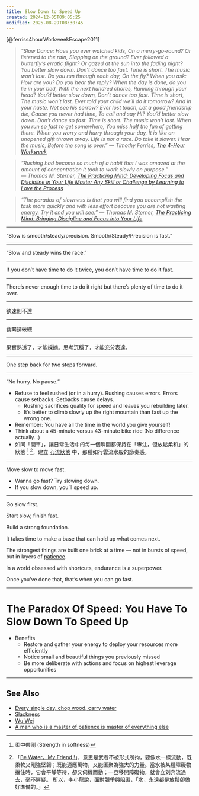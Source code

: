 ```yaml
---
title: Slow Down to Speed Up
created: 2024-12-05T09:05:25
modified: 2025-08-29T08:30:45
---
```


[@ferriss4hourWorkweekEscape2011]

> _“Slow Dance: Have you ever watched kids, On a merry-go-round? Or listened to the rain, Slapping on the ground? Ever followed a butterfly’s erratic flight? Or gazed at the sun into the fading night? You better slow down. Don’t dance too fast. Time is short. The music won’t last. Do you run through each day, On the fly? When you ask: How are you? Do you hear the reply? When the day is done, do you lie in your bed, With the next hundred chores, Running through your head? You’d better slow down, Don’t dance too fast. Time is short, The music won’t last. Ever told your child we’ll do it tomorrow? And in your haste, Not see his sorrow? Ever lost touch, Let a good friendship die, Cause you never had time, To call and say Hi? You’d better slow down. Don’t dance so fast. Time is short. The music won’t last. When you run so fast to get somewhere, You miss half the fun of getting there. When you worry and hurry through your day, It is like an unopened gift thrown away. Life is not a race. Do take it slower. Hear the music, Before the song is over.” ― Timothy Ferriss, [The 4-Hour Workweek](https://www.goodreads.com/work/quotes/1885647)_

> _“Rushing had become so much of a habit that I was amazed at the amount of concentration it took to work slowly on purpose.” ― Thomas M. Sterner, [The Practicing Mind: Developing Focus and Discipline in Your Life Master Any Skill or Challenge by Learning to Love the Process](https://www.goodreads.com/work/quotes/326331)_

> _“The paradox of slowness is that you will find you accomplish the task more quickly and with less effort because you are not wasting energy. Try it and you will see.” ― Thomas M. Sterner, [The Practicing Mind: Bringing Discipline and Focus into Your Life](https://www.goodreads.com/work/quotes/326331)_

---

“Slow is smooth/steady/precision. Smooth/Steady/Precision is fast.”

---

“Slow and steady wins the race.”

---

If you don’t have time to do it twice, you don’t have time to do it fast.

---

There’s never enough time to do it right but there’s plenty of time to do it over.

---

欲速則不達

---

食緊挵破碗

---

果實熟透了，才能採摘。思考沉穩了，才能充分表達。

---

One step back for two steps forward.

---

“No hurry. No pause.”

* Refuse to feel rushed (or in a hurry). Rushing causes errors. Errors cause setbacks. Setbacks cause delays.
	* Rushing sacrifices quality for speed and leaves you rebuilding later.
	* It’s better to climb slowly up the right mountain than fast up the wrong one.
* Remember: You have all the time in the world you give yourself!
* Think about a 45-minute versus 43-minute bike ride (No difference actually…)
* 如同「開車」，讓日常生活中的每一個瞬間都保持在「專注，但放鬆柔和」的狀態 [^1] [^2]，建立 [心流狀態](flow-state.md) 中，那種如行雲流水般的節奏感。

---

Move slow to move fast.

* Wanna go fast? Try slowing down.
* If you slow down, you’ll speed up.

---

Go slow first.

Start slow, finish fast.

Build a strong foundation.

It takes time to make a base that can hold up what comes next.

The strongest things are built one brick at a time — not in bursts of speed, but in layers of [patience](a-man-who-is-a-master-of-patience-is-master-of-everything-else.md).

In a world obsessed with shortcuts, endurance is a superpower.

Once you’ve done that, that’s when you can go fast.

---

# The Paradox Of Speed: You Have To Slow Down To Speed Up

* Benefits
	* Restore and gather your energy to deploy your resources more efficiently
	* Notice small and beautiful things you previously missed
	* Be more deliberate with actions and focus on highest leverage opportunities

---

## See Also

* [Every single day, chop wood, carry water](every-single-day-chop-wood-carry-waters.md)
* [Slackness](slackness.md)
* [Wu Wei](wu-wei.md)
* [A man who is a master of patience is master of everything else](a-man-who-is-a-master-of-patience-is-master-of-everything-else.md)

[^1]: 柔中帶剛 (Strength in softness)
[^2]: 「[Be Water，My Friend !](https://www.goodreads.com/work/quotes/74693436-be-water-my-friend-the-true-teachings-of-bruce-lee)」，意思是武者不被形式所拘，要像水一樣流動，既柔軟又剛強堅韌；既能適應萬物，又能匯聚為強大的力量。當水被某種障礙物擋住時，它會平靜等待，卻又伺機而動；一旦移開障礙物，就會立刻奔流過去，毫不遲疑。 所以，李小龍說，面對競爭與阻礙，「水，永遠都是放鬆卻做好準備的。」
